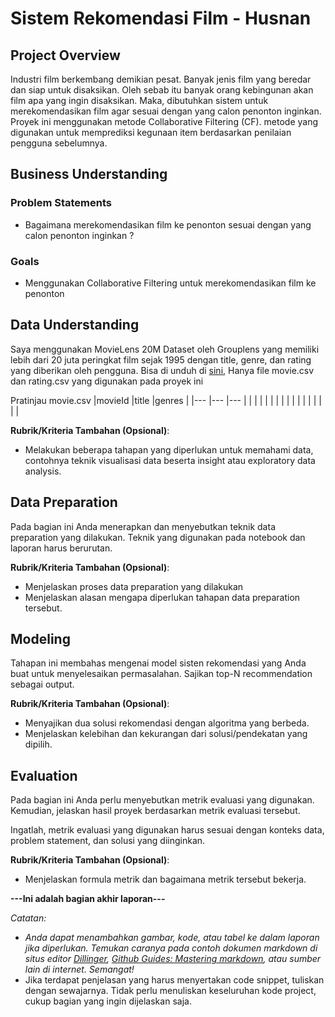 # Sistem Rekomendasi Film - Husnan

## Project Overview

Industri film berkembang demikian pesat. Banyak jenis film yang beredar dan siap untuk disaksikan. Oleh sebab itu banyak orang kebingunan akan film apa yang ingin disaksikan. Maka, dibutuhkan sistem untuk merekomendasikan film agar sesuai dengan yang calon penonton inginkan. Proyek ini menggunakan metode Collaborative Filtering (CF). metode yang digunakan untuk memprediksi kegunaan item berdasarkan penilaian pengguna sebelumnya.

## Business Understanding

### Problem Statements
- Bagaimana merekomendasikan film ke penonton sesuai dengan yang calon penonton inginkan ?

### Goals
- Menggunakan Collaborative Filtering untuk merekomendasikan film ke penonton

## Data Understanding
Saya menggunakan MovieLens 20M Dataset oleh Grouplens yang memiliki lebih dari 20 juta peringkat film sejak 1995 dengan title, genre, dan rating yang diberikan oleh pengguna. Bisa di unduh di [sini](https://grouplens.org/datasets/movielens/), Hanya file movie.csv dan rating.csv yang digunakan pada proyek ini

Pratinjau movie.csv
|movieId |title |genres |
|---	|---	|---	|
|   	|   	|   	|
|   	|   	|   	|
|   	|   	|   	|
|   	|   	|   	|


**Rubrik/Kriteria Tambahan (Opsional)**:
- Melakukan beberapa tahapan yang diperlukan untuk memahami data, contohnya teknik visualisasi data beserta insight atau exploratory data analysis.

## Data Preparation
Pada bagian ini Anda menerapkan dan menyebutkan teknik data preparation yang dilakukan. Teknik yang digunakan pada notebook dan laporan harus berurutan.

**Rubrik/Kriteria Tambahan (Opsional)**: 
- Menjelaskan proses data preparation yang dilakukan
- Menjelaskan alasan mengapa diperlukan tahapan data preparation tersebut.

## Modeling
Tahapan ini membahas mengenai model sisten rekomendasi yang Anda buat untuk menyelesaikan permasalahan. Sajikan top-N recommendation sebagai output.

**Rubrik/Kriteria Tambahan (Opsional)**: 
- Menyajikan dua solusi rekomendasi dengan algoritma yang berbeda.
- Menjelaskan kelebihan dan kekurangan dari solusi/pendekatan yang dipilih.

## Evaluation
Pada bagian ini Anda perlu menyebutkan metrik evaluasi yang digunakan. Kemudian, jelaskan hasil proyek berdasarkan metrik evaluasi tersebut.

Ingatlah, metrik evaluasi yang digunakan harus sesuai dengan konteks data, problem statement, dan solusi yang diinginkan.

**Rubrik/Kriteria Tambahan (Opsional)**: 
- Menjelaskan formula metrik dan bagaimana metrik tersebut bekerja.

**---Ini adalah bagian akhir laporan---**

_Catatan:_
- _Anda dapat menambahkan gambar, kode, atau tabel ke dalam laporan jika diperlukan. Temukan caranya pada contoh dokumen markdown di situs editor [Dillinger](https://dillinger.io/), [Github Guides: Mastering markdown](https://guides.github.com/features/mastering-markdown/), atau sumber lain di internet. Semangat!_
- Jika terdapat penjelasan yang harus menyertakan code snippet, tuliskan dengan sewajarnya. Tidak perlu menuliskan keseluruhan kode project, cukup bagian yang ingin dijelaskan saja.
